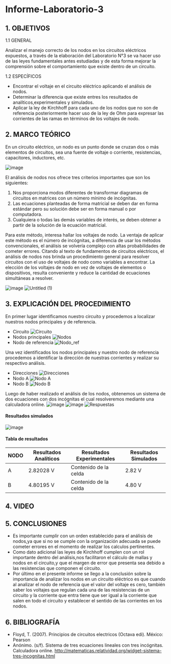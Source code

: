 # Informe-Laboratorio-3
## 1. OBJETIVOS

   1.1 GENERAL
   
Analizar el manejo correcto de los nodos en los circuitos eléctricos expuestos, a través de la elaboración del Laboratorio N°3 se va hacer uso de las leyes fundamentales antes estudiadas y de esta forma mejorar la comprensión sobre el comportamiento que existe dentro de un circuito.

   1.2 ESPECÍFICOS
   
* Encontrar el voltaje en el circuito eléctrico aplicando el análisis de nodos.
* Determinar la diferencia que existe entres los resultados de analíticos,experimentales y simulados.
* Aplicar la ley de Kirchhoff para cada uno de los nodos que no son de referencia posteriormente hacer uso de la ley de Ohm para expresar las corrientes de las ramas en términos de los voltajes de nodo.

## 2. MARCO TEÓRICO

En un circuito eléctrico, un nodo es un punto donde se cruzan dos o más elementos de circuitos, sea una fuente de voltaje o corriente, resistencias, capacitores, inductores, etc.

![image](https://user-images.githubusercontent.com/93666408/143991305-4b8bb10d-d377-4680-966e-5aee1c8d5f7f.png)

El análisis de nodos nos ofrece tres criterios importantes que son los siguientes:
1) Nos proporciona modos diferentes de transformar diagramas de circuitos en matrices con un número mínimo de incógnitas.
2) Las ecuaciones planteadas de forma matricial se deben dar en forma estándar pero su solución debe ser en forma manual  o por computadora.
3) Cualquiera o todas las demás variables de interés, se deben obtener a partir de la solución de la ecuación matricial.


Para este método, interesa hallar los voltajes de nodo. La ventaja de aplicar este método es el número de incógnitas, a diferencia de usar los métodos convencionales, el análisis se volvería complejo con altas probabilidades de cometer errores.
Citando al texto de fundamentos de circuitos eléctricos, el análisis de nodos nos brinda un procedimiento general para resolver circuitos con el uso de voltajes de nodo como variables a encontrar.
La elección de los voltajes de nodo en vez de voltajes de elementos o dispositivos, resulta conveniente y reduce la cantidad de ecuaciones simultáneas a resolver.

![image](https://user-images.githubusercontent.com/93666408/143992215-181caed5-835f-448d-a66b-ca597e7b920c.png)
![Untitled (1)](https://user-images.githubusercontent.com/93666408/143994101-800c6913-bcd6-4668-82e8-36974991e4cc.jpg)



## 3. EXPLICACIÓN DEL PROCEDIMIENTO

En primer lugar identificamos nuestro circuito y procedemos a localizar nuestros nodos principales y de referencia.
* Circuito
![Circuito](https://user-images.githubusercontent.com/93681159/143967999-09a38dd4-c952-4f5f-9b72-416e717354ce.jpeg)
* Nodos principales
![Nodos](https://user-images.githubusercontent.com/93681159/143968008-051fd986-8f34-4872-89b0-67ef7e478290.jpg)
* Nodo de referencia
![Nodo_ref](https://user-images.githubusercontent.com/93681159/143967680-d28ee2a0-cc8d-4786-97a0-2ab62bf4852d.jpg)

Una vez identificados los nodos principales y nuestro nodo de referencia procedemos a identificar la dirección de nuestras corrientes y realizar su respectivo análisis.
* Direcciones
![Direcciones](https://user-images.githubusercontent.com/93681159/143970057-3ef0e2df-47ff-472e-a58d-30b68e61301d.jpeg)
* Nodo A
![Nodo A](https://user-images.githubusercontent.com/93681159/143970065-f176e92c-4687-4eab-9a77-0061a6f854f4.jpeg)
* Nodo B
![Nodo B](https://user-images.githubusercontent.com/93681159/143970620-06a40065-1960-4cea-afe7-67be7ae7125f.jpeg)

Luego de haber realizado el análisis de los nodos, obtenemos un sistema de dos ecuaciones con dos incógnitas el cual resolveremos mediante una calculadora online.
![image](https://user-images.githubusercontent.com/93681159/143970931-ed5c5e60-69fe-4414-8938-46785cb21bb8.png)
![image](https://user-images.githubusercontent.com/93681159/143970964-4904ed0d-1e41-4bf5-bc55-d6d640667e04.png)
![Respuestas](https://user-images.githubusercontent.com/93681159/143971447-fa33f8bf-2f7e-4e7c-8d64-2a4bc0ca2fbd.jpeg)
#### Resultados simulados
![image](https://user-images.githubusercontent.com/93681159/143973341-20610dca-dd65-491a-8022-284d75d401b6.png)
#### Tabla de resultados
| NODO | Resultados Analíticos | Resultados Experimentales | Resultados Simulados |
| ------------- | ------------- | ------------- | ------------- |
|  A  |  2.82028 V  |  Contenido de la celda  |  2.82 V  |
|  B  |  4.80195 V  |  Contenido de la celda  |  4.80 V  |
## 4. VIDEO



## 5. CONCLUSIONES
* Es importante cumplir con un orden establecido para el análisis de nodos,ya que si no se cumple con la organización adecuada se puede cometer errores en el momento de realizar los calculos pertinentes.
* Como dato adicional las leyes de Kirchhoff cumplen con un rol importante dentro del análisis,nos facilitaron el cálculo de mallas y nodos en el circuito,y que el margen de error que presenta sea debido a las resistencias que componen el circuito.
* Por último en el presente informe se llego a la conclusión sobre la importancia de analizar los nodos en un circuito eléctrico es que cuando al analizar el nodo de referencia que el valor del voltaje es cero, también saber los voltajes que regulan cada una de las resistencias de un circuito y la corriente que entra tiene que ser igual a la corriente que salen en todo el circuito y establecer el sentido de las corrientes en los nodos.
## 6. BIBLIOGRAFÍA 
* Floyd, T. (2007). Principios de circuitos electricos (Octava edi). México: Pearson
* Anónimo. (s/f). Sistema de tres ecuaciones lineales con tres incógnitas. Calculadora online. http://matematicas.relatividad.org/widget-sistema-tres-incognitas.html
